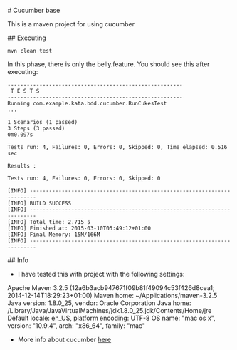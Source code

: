 # Cucumber base

This is a maven project for using cucumber

## Executing

``mvn clean test``

In this phase, there is only the belly.feature. You should see this after executing:

```
-------------------------------------------------------
 T E S T S
-------------------------------------------------------
Running com.example.kata.bdd.cucumber.RunCukesTest
...

1 Scenarios (1 passed)
3 Steps (3 passed)
0m0.097s

Tests run: 4, Failures: 0, Errors: 0, Skipped: 0, Time elapsed: 0.516 sec

Results :

Tests run: 4, Failures: 0, Errors: 0, Skipped: 0

[INFO] ------------------------------------------------------------------------
[INFO] BUILD SUCCESS
[INFO] ------------------------------------------------------------------------
[INFO] Total time: 2.715 s
[INFO] Finished at: 2015-03-10T05:49:12+01:00
[INFO] Final Memory: 15M/166M
[INFO] ------------------------------------------------------------------------
```

## Info

 * I have tested this with project with the following settings:

Apache Maven 3.2.5 (12a6b3acb947671f09b81f49094c53f426d8cea1; 2014-12-14T18:29:23+01:00)
Maven home: ~/Applications/maven-3.2.5
Java version: 1.8.0_25, vendor: Oracle Corporation
Java home: /Library/Java/JavaVirtualMachines/jdk1.8.0_25.jdk/Contents/Home/jre
Default locale: en_US, platform encoding: UTF-8
OS name: "mac os x", version: "10.9.4", arch: "x86_64", family: "mac"

 * More info about cucumber [here](https://cukes.info/)
